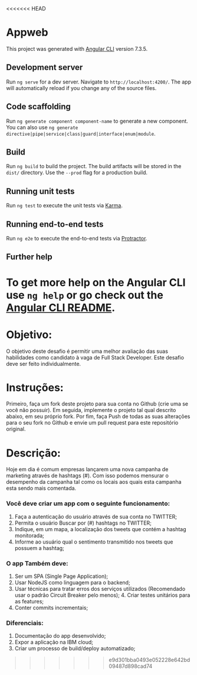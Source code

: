 <<<<<<< HEAD
# Appweb

This project was generated with [Angular CLI](https://github.com/angular/angular-cli) version 7.3.5.

## Development server

Run `ng serve` for a dev server. Navigate to `http://localhost:4200/`. The app will automatically reload if you change any of the source files.

## Code scaffolding

Run `ng generate component component-name` to generate a new component. You can also use `ng generate directive|pipe|service|class|guard|interface|enum|module`.

## Build

Run `ng build` to build the project. The build artifacts will be stored in the `dist/` directory. Use the `--prod` flag for a production build.

## Running unit tests

Run `ng test` to execute the unit tests via [Karma](https://karma-runner.github.io).

## Running end-to-end tests

Run `ng e2e` to execute the end-to-end tests via [Protractor](http://www.protractortest.org/).

## Further help

To get more help on the Angular CLI use `ng help` or go check out the [Angular CLI README](https://github.com/angular/angular-cli/blob/master/README.md).
=======
# Objetivo: #
O objetivo deste desafio é permitir uma melhor avaliação das suas habilidades como candidato à vaga de Full Stack Developer. Este desafio deve ser feito individualmente.

# Instruções: #
Primeiro, faça um fork deste projeto para sua conta no Github (crie uma se você não possuir). Em seguida, implemente o projeto tal qual descrito abaixo, em seu próprio fork. Por fim, faça Push de todas as suas alterações para o seu fork no Github e envie um pull request para este repositório original.

# Descrição: #
Hoje em dia é comum empresas lançarem uma nova campanha de marketing através de hashtags (#). Com isso podemos mensurar o desempenho da campanha tal como os locais aos quais esta campanha esta sendo mais comentada.

### Você deve criar um app com o seguinte funcionamento:

  1. Faça a autenticação do usuário através de sua conta no TWITTER;
  2. Permita o usuário Buscar por (#) hashtags no TWITTER;
  3. Indique, em um mapa, a localização dos tweets que contém a hashtag monitorada;
  4. Informe ao usuário qual o sentimento transmitido nos tweets que possuem a hashtag;

### O app Também deve:
  1. Ser um SPA (Single Page Application);
  2. Usar NodeJS como linguagem para o backend;
  3. Usar técnicas para tratar erros dos serviços utilizados (Recomendado usar o padrão Circuit Breaker pelo menos);
	4. Criar testes unitários para as features;
  5. Conter commits incrementais;

### Diferenciais:
  1. Documentação do app desenvolvido;
  2. Expor a aplicação na IBM cloud;
  3. Criar um processo de build/deploy automatizado;
>>>>>>> e9d301bba0493e052228e642bd09487d898cad74
